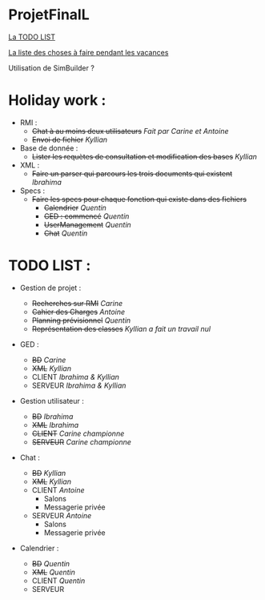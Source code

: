 # ProjetFinalL

[La TODO LIST](https://github.com/Tellenn/ProjetFinalL3#todo-list-) 

[La liste des choses à faire pendant les vacances](https://github.com/Tellenn/ProjetFinalL3#holiday-work-)

Utilisation de SimBuilder ?

# Holiday work : 

- RMI : 
	- ~~Chat à au moins deux utilisateurs~~ _Fait par Carine et Antoine_
	- ~~Envoi de fichier~~ _Kyllian_
- Base de donnée :
	- ~~Lister les requètes de consultation et modification des bases~~ _Kyllian_
- XML : 
	- ~~Faire un parser qui parcours les trois documents qui existent~~ _Ibrahima_
- Specs : 
	- ~~Faire les specs pour chaque fonction qui existe dans des fichiers~~
		- ~~Calendrier~~ _Quentin_
		- ~~GED : commencé~~ _Quentin_
		- ~~UserManagement~~ _Quentin_
		- ~~Chat~~ _Quentin_


# TODO LIST :

- Gestion de projet :
	- ~~Recherches sur RMI~~ _Carine_
	- ~~Cahier des Charges~~ _Antoine_
	- ~~Planning prévisionnel~~ _Quentin_
	- ~~Représentation des classes~~ _Kyllian a fait un travail nul_

- GED :
	- ~~BD~~ _Carine_
	- ~~XML~~ _Kyllian_
	- CLIENT _Ibrahima & Kyllian_
	- SERVEUR _Ibrahima & Kyllian_
	
	
- Gestion utilisateur :
	- ~~BD~~ _Ibrahima_
	- ~~XML~~ _Ibrahima_
	- ~~CLIENT~~ _Carine championne_
	- ~~SERVEUR~~ _Carine championne_
	
- Chat :
	- ~~BD~~ _Kyllian_
	- ~~XML~~ _Kyllian_
	- CLIENT _Antoine_
		- Salons
		- Messagerie privée
	- SERVEUR _Antoine_
		- Salons
		- Messagerie privée
	
- Calendrier :
	- ~~BD~~ _Quentin_
	- ~~XML~~ _Quentin_
	- CLIENT _Quentin_
	- SERVEUR
